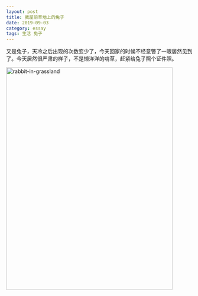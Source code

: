 ```yaml
---
layout: post
title: 我屋前草地上的兔子
date: 2019-09-03
category: essay
tags: 生活 兔子
---
```


又是兔子，天冷之后出现的次数变少了，今天回家的时候不经意瞥了一眼居然见到了。今天居然很严肃的样子，不是懒洋洋的啃草，赶紧给兔子照个证件照。



<a href="https://www.flickr.com/photos/184889854@N06/48872141788/in/dateposted/" title="rabbit-in-grassland"><img src="https://live.staticflickr.com/65535/48872141788_2b42d871ac_k.jpg" width="450" height="600" alt="rabbit-in-grassland"></a>




